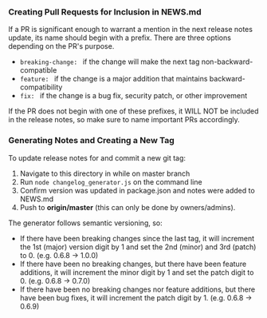 
### Creating Pull Requests for Inclusion in NEWS.md

If a PR is significant enough to warrant a mention in the next release notes update,
its name should begin with a prefix. 
There are three options depending on the PR's
purpose.

  * `breaking-change: ` if the change will make the next tag non-backward-compatible
  * `feature: ` if the change is a major addition that maintains backward-compatibility
  * `fix: ` if the change is a bug fix, security patch, or other improvement

If the PR does not begin with one of these prefixes, it WILL NOT be included in
the release notes, so make sure to name important PRs accordingly. 

### Generating Notes and Creating a New Tag

To update release notes for and commit a new git tag:

1. Navigate to this directory in while on master branch
2. Run `node changelog_generator.js` on the command line
3. Confirm version was updated in package.json and notes were added to NEWS.md
4. Push to **origin/master** (this can only be done by owners/admins).

The generator follows semantic versioning, so:

  * If there have been breaking changes since the last tag, it will increment the 1st (major) version digit by 1 and set the 2nd (minor) and 3rd (patch) to 0. (e.g. 0.6.8 &rightarrow; 1.0.0)
  * If there have been no breaking changes, but there have been feature additions, it will increment the minor digit by 1 and set the patch digit to 0. (e.g. 0.6.8 &rightarrow; 0.7.0)
  * If there have been no breaking changes nor feature additions, but there have been bug fixes, it will increment the patch digit by 1. (e.g. 0.6.8 &rightarrow; 0.6.9)

